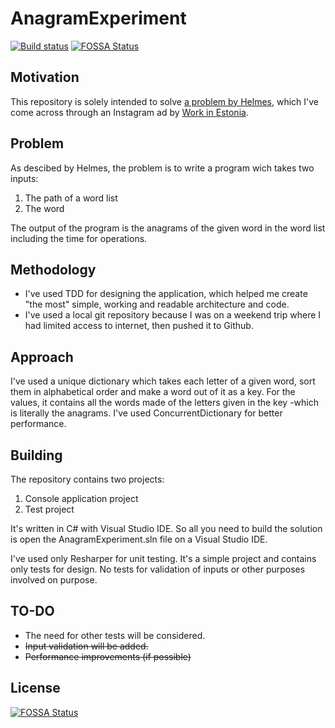 # AnagramExperiment
[![Build status](https://ci.appveyor.com/api/projects/status/h67ynlk4ooykhvj2/branch/master?svg=true)](https://ci.appveyor.com/project/feldrim/AnagramExperiment?branch=master)
[![FOSSA Status](https://app.fossa.io/api/projects/git%2Bgithub.com%2Ffeldrim%2FAnagramExperiment.svg?type=shield)](https://app.fossa.io/projects/git%2Bgithub.com%2Ffeldrim%2FAnagramExperiment?ref=badge_shield)

## Motivation
This repository is solely intended to solve [a problem by Helmes](https://testyourself.helmes.ee/), which I've come across through an Instagram ad by [Work in Estonia](https://www.workinestonia.com/).

## Problem
As descibed by Helmes, the problem is to write a program wich takes two inputs: 
1. The path of a word list
2. The word

The output of the program is the anagrams of the given word in the word list including the time for operations.

## Methodology
* I've used TDD for designing the application, which helped me create "the most" simple, working and readable architecture and code.
* I've used a local git repository because I was on a weekend trip where I had limited access to internet, then pushed it to Github.

## Approach
I've used a unique dictionary which takes each letter of a given word, sort them in alphabetical order and make a word out of it as a key. For the values, it contains all the words made of the letters given in the key -which is literally the anagrams. I've used ConcurrentDictionary for better performance. 

## Building
The repository contains two projects:
1. Console application project
2. Test project

It's written in C# with Visual Studio IDE. So all you need to build the solution is open the AnagramExperiment.sln file on a Visual Studio IDE.

I've used only Resharper for unit testing. It's a simple project and contains only tests for design. No tests for validation of inputs or other purposes involved on purpose.

## TO-DO
* The need for other tests will be considered.
* ~~Input validation will be added.~~
* ~~Performance improvements (if possible)~~


## License
[![FOSSA Status](https://app.fossa.io/api/projects/git%2Bgithub.com%2Ffeldrim%2FAnagramExperiment.svg?type=large)](https://app.fossa.io/projects/git%2Bgithub.com%2Ffeldrim%2FAnagramExperiment?ref=badge_large)
